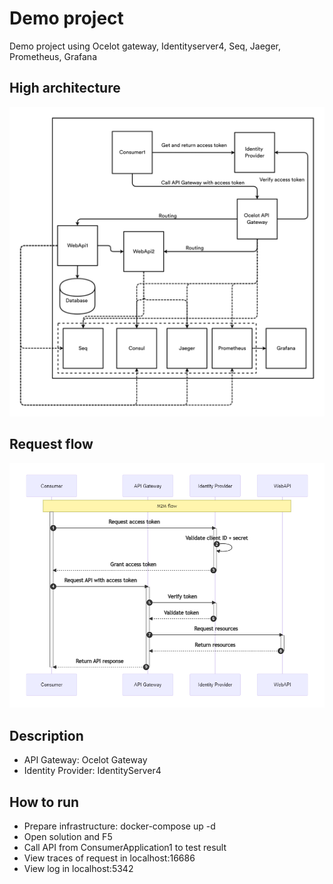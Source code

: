 # Demo project
Demo project using Ocelot gateway, Identityserver4, Seq, Jaeger, Prometheus, Grafana

## High architecture
![Alt text](Overview.png "Overview")
## Request flow
![Alt text](requestflow.png "Request's flow")
## Description
- API Gateway: Ocelot Gateway
- Identity Provider: IdentityServer4
## How to run
- Prepare infrastructure: docker-compose up -d
- Open solution and F5
- Call API from ConsumerApplication1 to test result
- View traces of request in localhost:16686
- View log in localhost:5342
